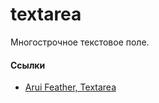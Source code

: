 # textarea

Многострочное текстовое поле.

#### Ссылки
- [Arui Feather, Textarea](https://alfa-laboratory.github.io/arui-feather/styleguide/#/Textarea)
